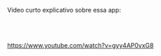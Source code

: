 
Video curto explicativo sobre essa app:<br><br>

<br><br>
<a href="[http://ec2-54-233-183-5.sa-east-1.compute.amazonaws.com:3000/](https://www.youtube.com/watch?v=gyy4AP0vxG8)" target="_blank">
    <span style='font-size:20px'>https://www.youtube.com/watch?v=gyy4AP0vxG8</span>
    
</a>

